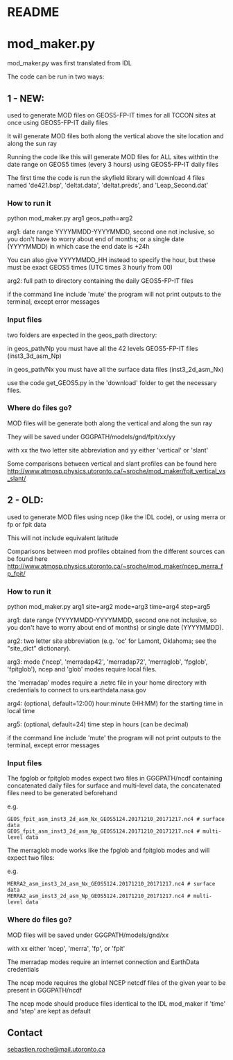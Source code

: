 # README #

# mod_maker.py #
mod_maker.py was first translated from IDL

The code can be run in two ways:

## 1 - NEW: ##

used to generate MOD files on GEOS5-FP-IT times for all TCCON sites at once using GEOS5-FP-IT daily files

It will generate MOD files both along the vertical above the site location and along the sun ray

Running the code like this will generate MOD files for ALL sites withtin the date range on GEOS5 times (every 3 hours) using GEOS5-FP-IT daily files

The first time the code is run the skyfield library will download 4 files named 'de421.bsp', 'deltat.data', 'deltat.preds', and 'Leap_Second.dat'

### How to run it ###

python mod_maker.py arg1 geos_path=arg2

arg1: date range YYYYMMDD-YYYYMMDD, second one not inclusive, so you don't have to worry about end of months; or a single date (YYYYMMDD) in which case the end date is +24h

You can also give YYYYMMDD_HH instead to specify the hour, but these must be exact GEOS5 times (UTC times 3 hourly from 00)

arg2: full path to directory containing the daily GEOS5-FP-IT files

if the command line include 'mute' the program will not print outputs to the terminal, except error messages

### Input files ###

two folders are expected in the geos_path directory:

in geos_path/Np you must have all the 42 levels GEOS5-FP-IT files (inst3_3d_asm_Np)

in geos_path/Nx you must have all the surface data files (inst3_2d_asm_Nx)

use the code get_GEOS5.py in the 'download' folder to get the necessary files.

### Where do files go? ###

MOD files will be generate both along the vertical and along the sun ray

They will be saved under GGGPATH/models/gnd/fpit/xx/yy

with xx the two letter site abbreviation and yy either 'vertical' or 'slant'

Some comparisons between vertical and slant profiles can be found here http://www.atmosp.physics.utoronto.ca/~sroche/mod_maker/fpit_vertical_vs_slant/

## 2 - OLD: ##

used to generate MOD files using ncep (like the IDL code), or using merra or fp or fpit data

This will not include equivalent latitude

Comparisons between mod profiles obtained from the different sources can be found here http://www.atmosp.physics.utoronto.ca/~sroche/mod_maker/ncep_merra_fp_fpit/

### How to run it ###
python mod_maker.py arg1 site=arg2 mode=arg3 time=arg4 step=arg5

arg1: date range (YYYYMMDD-YYYYMMDD, second one not inclusive, so you don't have to worry about end of months) or single date (YYYYMMDD).

arg2: two letter site abbreviation (e.g. 'oc' for Lamont, Oklahoma; see the "site_dict" dictionary).

arg3: mode ('ncep', 'merradap42', 'merradap72', 'merraglob', 'fpglob', 'fpitglob'), ncep and 'glob' modes require local files.

the 'merradap' modes require a .netrc file in your home directory with credentials to connect to urs.earthdata.nasa.gov

arg4: (optional, default=12:00)  hour:minute (HH:MM) for the starting time in local time

arg5: (optional, default=24) time step in hours (can be decimal)

if the command line include 'mute' the program will not print outputs to the terminal, except error messages

### Input files ###

The fpglob or fpitglob modes expect two files in GGGPATH/ncdf containing concatenated daily files for surface and multi-level data, the concatenated files need to be generated beforehand

e.g.

	GEOS_fpit_asm_inst3_2d_asm_Nx_GEOS5124.20171210_20171217.nc4 # surface data
	GEOS_fpit_asm_inst3_2d_asm_Np_GEOS5124.20171210_20171217.nc4 # multi-level data

The merraglob mode works like the fpglob and fpitglob modes and will expect two files:

e.g.

	MERRA2_asm_inst3_2d_asm_Nx_GEOS5124.20171210_20171217.nc4 # surface data
	MERRA2_asm_inst3_2d_asm_Np_GEOS5124.20171210_20171217.nc4 # multi-level data

### Where do files go? ###

MOD files will be saved under GGGPATH/models/gnd/xx

with xx either 'ncep', 'merra', 'fp', or 'fpit'

The merradap modes require an internet connection and EarthData credentials

The ncep mode requires the global NCEP netcdf files of the given year to be present in GGGPATH/ncdf

The ncep mode should produce files identical to the IDL mod_maker if 'time' and 'step' are kept as default

## Contact ##

sebastien.roche@mail.utoronto.ca
